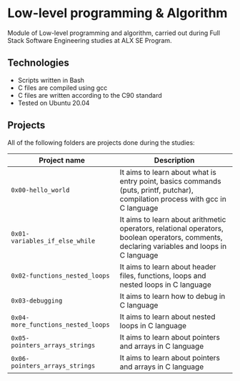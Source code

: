 # Low-level programming & Algorithm
Module of Low-level programming and algorithm, carried out during Full Stack Software Engineering studies at ALX SE Program.

## Technologies
* Scripts written in Bash
* C files are compiled using gcc
* C files are written according to the C90 standard
* Tested on Ubuntu 20.04

## Projects
All of the following folders are projects done during the studies:

|Project name |	Description |
|-------------|-------------|
|`0x00-hello_world` |It aims to learn about what is entry point, basics commands (puts, printf, putchar), compilation process with gcc in C language|
|`0x01-variables_if_else_while` |It aims to learn about arithmetic operators, relational operators, boolean operators, comments, declaring variables and loops in C language|
|`0x02-functions_nested_loops` |It aims to learn about header files, functions, loops and nested loops in C language|
|`0x03-debugging` |It aims to learn how to debug in C language|
|`0x04-more_functions_nested_loops` | It aims to learn about nested loops in C language|
|`0x05-pointers_arrays_strings` | It aims to learn about pointers and arrays in C language|
|`0x06-pointers_arrays_strings` |	It aims to learn about pointers and arrays in C language |
